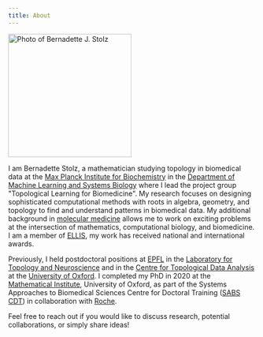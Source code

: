 ```yaml
---
title: About
---
```


<img src="/images/group_fotos/WIS_22_0554_2.jpg" alt="Photo of Bernadette J. Stolz" width="250" />


I am Bernadette Stolz, a mathematician studying topology in biomedical data at the [Max Planck Institute for Biochemistry](https://www.biochem.mpg.de/en) in the [Department of Machine Learning and Systems Biology](https://www.biochem.mpg.de/borgwardt) where I lead the project group "Topological Learning for Biomedicine". My research focuses on designing sophisticated computational methods with roots in algebra, geometry, and topology to find and understand patterns in biomedical data. My additional background in [molecular medicine](https://www.umg.eu/en/study-and-teaching/studieren-an-der-umg/study-programmes/molecular-medicine/#:~:text=The%20basic%20Bachelor's%20degree%20in,invited%20to%20complete%20the%20test.) allows me to work on exciting problems at the intersection of mathematics, computational biology, and biomedicine. I am a member of [ELLIS](https://ellis.eu), my work has received national and international awards.

Previously, I held postdoctoral positions at [EPFL](https://www.epfl.ch/en/) in the [Laboratory for Topology and Neuroscience](https://www.epfl.ch/labs/hessbellwald-lab/) and in the [Centre for Topological Data Analysis](https://www.maths.ox.ac.uk/groups/topological-data-analysis) at the [University of Oxford](https://www.ox.ac.uk). I completed my PhD in 2020 at the [Mathematical Institute](https://www.maths.ox.ac.uk), University of Oxford, as part of the Systems Approaches to Biomedical Sciences Centre for Doctoral Training ([SABS CDT](https://www.sabsr3.ox.ac.uk/home)) in collaboration with [Roche](https://www.roche.ch/en/home).

Feel free to reach out if you would like to discuss research, potential collaborations, or simply share ideas!
